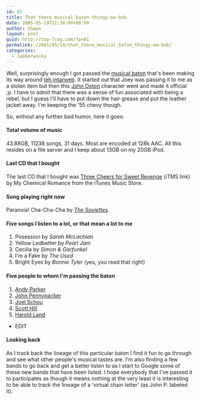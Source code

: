 ```yaml
---
id: 81
title: That there musical baton thingy-ma-bob
date: 2005-05-19T11:34:00+00:00
author: Shawn
layout: post
guid: http://top-frog.com/?p=81
permalink: /2005/05/19/that_there_musical_baton_thingy-ma-bob/
categories:
  - Jabberwocky
---
```

Well, surprisingly enough I got passed the [musical baton](http://milkcarton.protonage.net/?p=66) that's been making its way around [teh intarweb](http://www.google.com/search?rls=en&q=musical+baton). It started out that Joey was passing it to me as a stolen item but then this [John Oxton](http://joshuaink.com/) character went and made it official ;p. I have to admit that there was a sense of fun associated with being a rebel, but I guess I'll have to put down the hair grease and put the leather jacket away. I'm keeping the '55 chevy though.



So, without any further bad humor, here it goes:

#### Total volume of music

43.88GB, 11238 songs, 31 days. Most are encoded at 128k AAC. All this resides on a file server and I keep about 13GB on my 20GB iPod.

#### Last CD that I bought

The last CD that I bought was [Three Cheers for Sweet Revenge](http://phobos.apple.com/WebObjects/MZStore.woa/wa/viewAlbum?playlistId=14748657) (iTMS link) by My Chemical Romance from the iTunes Music Store.

#### Song playing right now

Paranoia! Cha-Cha-Cha by [_The Soviettes_](http://www.thesoviettes.net/).

#### Five songs I listen to a lot, or that mean a lot to me

  1. Posession by _Sarah McLachlan_ 
  2. Yellow Ledbetter by _Pearl Jam_ 
  3. Cecilia by _Simon & Garfunkel_ 
  4. I'm a Fake by _The Used_ 
  5. Bright Eyes by _Bonnie Tyler_ (yes, you read that right)

#### Five people to whom I'm passing the baton

  1. [Andy Parker](http://puddlemonkey.com) 
  2. [John Pennypacker](http://blog.pennypacker.net) 
  3. [Joel Schou](http://www.joelschou.com) 
  4. [Scott Hill](http://www.smhill.net) 
  5. [Harold Land](http://www.halbie.com)

* EDIT

#### Looking back

As I track back the lineage of this particular baton I find it fun to go through and see what other people's musical tastes are. I'm also finding a few bands to go back and get a better listen to as I start to Google some of these new bands that have been listed. I hope everybody that I've passed it to participates as though it means nothing at the very least it is interesting to be able to track the lineage of a &#8216;virtual chain letter' (as John P. labeled it).